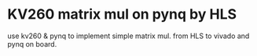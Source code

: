 # KV260 matrix mul on pynq by HLS 
use kv260 & pynq to implement simple matrix mul.
from HLS to vivado and pynq on board.

